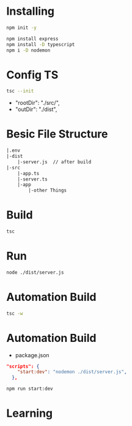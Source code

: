 # Installing

```bash 
npm init -y 
```
```bash
npm install express
npm install -D typescript
npm i -D nodemon 
```
# Config TS
```bash
tsc --init
```
- "rootDir": "./src/",  
- "outDir": "./dist",

# Besic File Structure
```txt
|.env
|-dist
    |-server.js  // after build
|-src
    |-app.ts
    |-server.ts
    |-app
        |-other Things
```

# Build
```bash
tsc
```
# Run
```bash
node ./dist/server.js
```

# Automation Build
```bash
tsc -w
```
# Automation Build
- package.json
```json
"scripts": {
    "start:dev": "nodemon ./dist/server.js",
  },
```
```bash
npm run start:dev
```
# Learning
